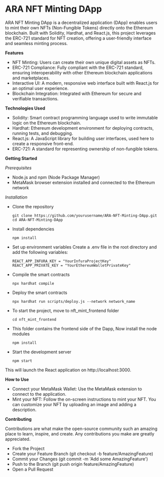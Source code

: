  # ARA NFT Minting DApp
  ARA NFT Minting DApp is a decentralized application (DApp) enables users to mint their own NFTs (Non-Fungible Tokens) directly onto the Ethereum blockchain. Built with Solidity, Hardhat, and React.js, this project leverages the ERC-721 standard for NFT creation, offering a user-friendly interface and seamless minting process.

**Features**
* NFT Minting: Users can create their own unique digital assets as NFTs.
* ERC-721 Compliance: Fully compliant with the ERC-721 standard, ensuring interoperability with other Ethereum blockchain applications and marketplaces.
* Interactive UI: A modern, responsive web interface built with React.js for an optimal user experience.
* Blockchain Integration: Integrated with Ethereum for secure and verifiable transactions.

**Technologies Used**
* Solidity: Smart contract programming language used to write immutable logic on the Ethereum blockchain.
* Hardhat: Ethereum development environment for deploying contracts, running tests, and debugging.
* React.js: A JavaScript library for building user interfaces, used here to create a responsive front-end.
* ERC-721: A standard for representing ownership of non-fungible tokens.
  
**Getting Started**

*Prerequisites*
* Node.js and npm (Node Package Manager)
* MetaMask browser extension installed and connected to the Ethereum network

*Installation*
* Clone the repository
  
      git clone https://github.com/yourusername/ARA-NFT-Minting-DApp.git
      cd ARA-NFT-Minting-DApp

* Install dependencies

      npm install

* Set up environment variables
  Create a .env file in the root directory and add the following variables:
  
      REACT_APP_INFURA_KEY = "YourInfuraProjectKey"
      REACT_APP_PRIVATE_KEY = "YourEthereumWalletPrivateKey"

* Compile the smart contracts

      npx hardhat compile
  
* Deploy the smart contracts
  
      npx hardhat run scripts/deploy.js --network network_name

* To start the project, move to nft_mint_frontend folder

      cd nft_mint_frontend
 
 
 * This folder contains the frontend side of the Dapp, Now install the node modules
 
       npm install
 
 
 * Start the development server
 
       npm start
 
 
This will launch the React application on http://localhost:3000.

**How to Use**
* Connect your MetaMask Wallet: Use the MetaMask extension to connect to the application.
* Mint your NFT: Follow the on-screen instructions to mint your NFT. You can customize your NFT by uploading an image and adding a description.


**Contributing**

Contributions are what make the open-source community such an amazing place to learn, inspire, and create. Any contributions you make are greatly appreciated.

* Fork the Project
* Create your Feature Branch (git checkout -b feature/AmazingFeature)
* Commit your Changes (git commit -m 'Add some AmazingFeature')
* Push to the Branch (git push origin feature/AmazingFeature)
* Open a Pull Request
